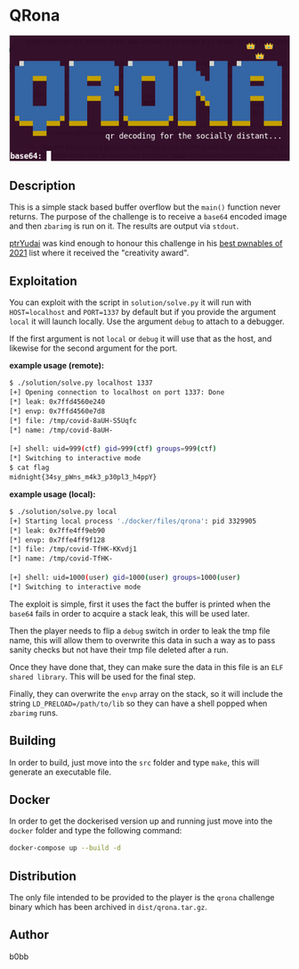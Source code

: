 # QRona

![QRona](img/qrona.png?raw=true)

## Description

This is a simple stack based buffer overflow but the `main()` function
never returns. The purpose of the challenge is to receive a `base64`
encoded image and then `zbarimg` is run on it. The results are output
via `stdout`.

[ptrYudai](https://twitter.com/ptrYudai) was kind enough to honour this challenge in his [best pwnables of 2021](https://ptr-yudai.hatenablog.com/entry/2021/12/06/001931#qrona---%E5%89%B5%E9%80%A0%E5%8A%9B%E8%B3%9E)
list where it received the "creativity award".

## Exploitation

You can exploit with the script in `solution/solve.py` it will run
with `HOST=localhost` and `PORT=1337` by default but if you provide
the argument `local` it will launch locally. Use the argument `debug`
to attach to a debugger.

If the first argument is not `local` or `debug` it will use that as
the host, and likewise for the second argument for the port.

**example usage (remote):**
```bash
$ ./solution/solve.py localhost 1337
[+] Opening connection to localhost on port 1337: Done
[*] leak: 0x7ffd4560e240
[*] envp: 0x7ffd4560e7d8
[*] file: /tmp/covid-8aUH-S5Uqfc
[*] name: /tmp/covid-8aUH-

[+] shell: uid=999(ctf) gid=999(ctf) groups=999(ctf)
[*] Switching to interactive mode
$ cat flag
midnight{34sy_pWns_m4k3_p30pl3_h4ppY}
```

**example usage (local):**
```bash
$ ./solution/solve.py local
[+] Starting local process './docker/files/qrona': pid 3329905
[*] leak: 0x7ffe4ff9eb90
[*] envp: 0x7ffe4ff9f128
[*] file: /tmp/covid-TfHK-KKvdj1
[*] name: /tmp/covid-TfHK-

[+] shell: uid=1000(user) gid=1000(user) groups=1000(user)
[*] Switching to interactive mode
```

The exploit is simple, first it uses the fact the buffer is printed
when the `base64` fails in order to acquire a stack leak, this will
be used later.

Then the player needs to flip a `debug` switch in order to
leak the tmp file name, this will allow them to overwrite this data
in such a way as to pass sanity checks but not have their tmp file
deleted after a run.

Once they have done that, they can make sure the data in this file
is an `ELF shared library`. This will be used for the final step.

Finally, they can overwrite the `envp` array on the stack, so it
will include the string `LD_PRELOAD=/path/to/lib` so they can have
a shell popped when `zbarimg` runs.

## Building

In order to build, just move into the `src` folder and type `make`,
this will generate an executable file.

## Docker

In order to get the dockerised version up and running just move into
the `docker` folder and type the following command:

```bash
docker-compose up --build -d
```

## Distribution

The only file intended to be provided to the player is the `qrona`
challenge binary which has been archived in `dist/qrona.tar.gz`.

## Author

b0bb
